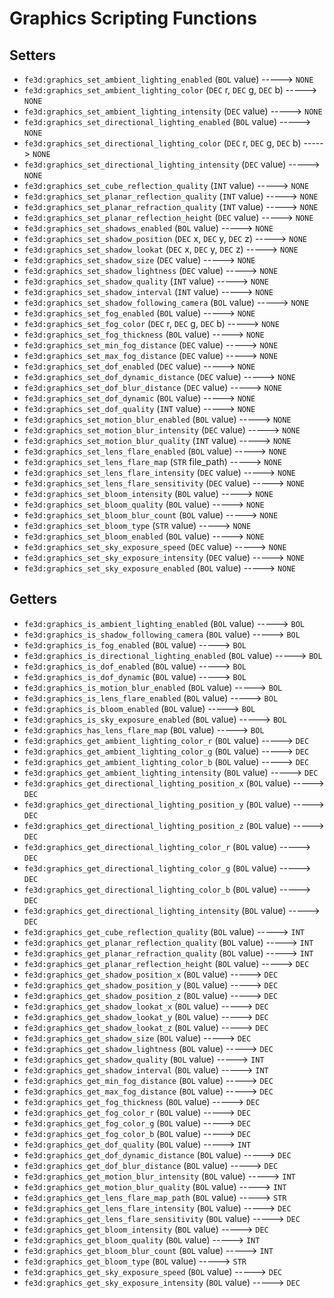 # Graphics Scripting Functions

## Setters

- `fe3d:graphics_set_ambient_lighting_enabled` (`BOL` value) -----> `NONE`
- `fe3d:graphics_set_ambient_lighting_color` (`DEC` r, `DEC` g, `DEC` b) -----> `NONE`
- `fe3d:graphics_set_ambient_lighting_intensity` (`DEC` value) -----> `NONE`
- `fe3d:graphics_set_directional_lighting_enabled` (`BOL` value) -----> `NONE`
- `fe3d:graphics_set_directional_lighting_color` (`DEC` r, `DEC` g, `DEC` b) -----> `NONE`
- `fe3d:graphics_set_directional_lighting_intensity` (`DEC` value) -----> `NONE`
- `fe3d:graphics_set_cube_reflection_quality` (`INT` value) -----> `NONE`
- `fe3d:graphics_set_planar_reflection_quality` (`INT` value) -----> `NONE`
- `fe3d:graphics_set_planar_refraction_quality` (`INT` value) -----> `NONE`
- `fe3d:graphics_set_planar_reflection_height` (`DEC` value) -----> `NONE`
- `fe3d:graphics_set_shadows_enabled` (`BOL` value) -----> `NONE`
- `fe3d:graphics_set_shadow_position` (`DEC` x, `DEC` y, `DEC` z) -----> `NONE`
- `fe3d:graphics_set_shadow_lookat` (`DEC` x, `DEC` y, `DEC` z) -----> `NONE`
- `fe3d:graphics_set_shadow_size` (`DEC` value) -----> `NONE`
- `fe3d:graphics_set_shadow_lightness` (`DEC` value) -----> `NONE`
- `fe3d:graphics_set_shadow_quality` (`INT` value) -----> `NONE`
- `fe3d:graphics_set_shadow_interval` (`INT` value) -----> `NONE`
- `fe3d:graphics_set_shadow_following_camera` (`BOL` value) -----> `NONE`
- `fe3d:graphics_set_fog_enabled` (`BOL` value) -----> `NONE`
- `fe3d:graphics_set_fog_color` (`DEC` r, `DEC` g, `DEC` b) -----> `NONE`
- `fe3d:graphics_set_fog_thickness` (`BOL` value) -----> `NONE`
- `fe3d:graphics_set_min_fog_distance` (`DEC` value) -----> `NONE`
- `fe3d:graphics_set_max_fog_distance` (`DEC` value) -----> `NONE`
- `fe3d:graphics_set_dof_enabled` (`DEC` value) -----> `NONE`
- `fe3d:graphics_set_dof_dynamic_distance` (`DEC` value) -----> `NONE`
- `fe3d:graphics_set_dof_blur_distance` (`DEC` value) -----> `NONE`
- `fe3d:graphics_set_dof_dynamic` (`BOL` value) -----> `NONE`
- `fe3d:graphics_set_dof_quality` (`INT` value) -----> `NONE`
- `fe3d:graphics_set_motion_blur_enabled` (`BOL` value) -----> `NONE`
- `fe3d:graphics_set_motion_blur_intensity` (`DEC` value) -----> `NONE`
- `fe3d:graphics_set_motion_blur_quality` (`INT` value) -----> `NONE`
- `fe3d:graphics_set_lens_flare_enabled` (`BOL` value) -----> `NONE`
- `fe3d:graphics_set_lens_flare_map` (`STR` file_path) -----> `NONE`
- `fe3d:graphics_set_lens_flare_intensity` (`DEC` value) -----> `NONE`
- `fe3d:graphics_set_lens_flare_sensitivity` (`DEC` value) -----> `NONE`
- `fe3d:graphics_set_bloom_intensity` (`BOL` value) -----> `NONE`
- `fe3d:graphics_set_bloom_quality` (`BOL` value) -----> `NONE`
- `fe3d:graphics_set_bloom_blur_count` (`BOL` value) -----> `NONE`
- `fe3d:graphics_set_bloom_type` (`STR` value) -----> `NONE`
- `fe3d:graphics_set_bloom_enabled` (`BOL` value) -----> `NONE`
- `fe3d:graphics_set_sky_exposure_speed` (`DEC` value) -----> `NONE`
- `fe3d:graphics_set_sky_exposure_intensity` (`DEC` value) -----> `NONE`
- `fe3d:graphics_set_sky_exposure_enabled` (`BOL` value) -----> `NONE`

## Getters

- `fe3d:graphics_is_ambient_lighting_enabled` (`BOL` value) -----> `BOL`
- `fe3d:graphics_is_shadow_following_camera` (`BOL` value) -----> `BOL`
- `fe3d:graphics_is_fog_enabled` (`BOL` value) -----> `BOL`
- `fe3d:graphics_is_directional_lighting_enabled` (`BOL` value) -----> `BOL`
- `fe3d:graphics_is_dof_enabled` (`BOL` value) -----> `BOL`
- `fe3d:graphics_is_dof_dynamic` (`BOL` value) -----> `BOL`
- `fe3d:graphics_is_motion_blur_enabled` (`BOL` value) -----> `BOL`
- `fe3d:graphics_is_lens_flare_enabled` (`BOL` value) -----> `BOL`
- `fe3d:graphics_is_bloom_enabled` (`BOL` value) -----> `BOL`
- `fe3d:graphics_is_sky_exposure_enabled` (`BOL` value) -----> `BOL`
- `fe3d:graphics_has_lens_flare_map` (`BOL` value) -----> `BOL`
- `fe3d:graphics_get_ambient_lighting_color_r` (`BOL` value) -----> `DEC`
- `fe3d:graphics_get_ambient_lighting_color_g` (`BOL` value) -----> `DEC`
- `fe3d:graphics_get_ambient_lighting_color_b` (`BOL` value) -----> `DEC`
- `fe3d:graphics_get_ambient_lighting_intensity` (`BOL` value) -----> `DEC`
- `fe3d:graphics_get_directional_lighting_position_x` (`BOL` value) -----> `DEC`
- `fe3d:graphics_get_directional_lighting_position_y` (`BOL` value) -----> `DEC`
- `fe3d:graphics_get_directional_lighting_position_z` (`BOL` value) -----> `DEC`
- `fe3d:graphics_get_directional_lighting_color_r` (`BOL` value) -----> `DEC`
- `fe3d:graphics_get_directional_lighting_color_g` (`BOL` value) -----> `DEC`
- `fe3d:graphics_get_directional_lighting_color_b` (`BOL` value) -----> `DEC`
- `fe3d:graphics_get_directional_lighting_intensity` (`BOL` value) -----> `DEC`
- `fe3d:graphics_get_cube_reflection_quality` (`BOL` value) -----> `INT`
- `fe3d:graphics_get_planar_reflection_quality` (`BOL` value) -----> `INT`
- `fe3d:graphics_get_planar_refraction_quality` (`BOL` value) -----> `INT`
- `fe3d:graphics_get_planar_reflection_height` (`BOL` value) -----> `DEC`
- `fe3d:graphics_get_shadow_position_x` (`BOL` value) -----> `DEC`
- `fe3d:graphics_get_shadow_position_y` (`BOL` value) -----> `DEC`
- `fe3d:graphics_get_shadow_position_z` (`BOL` value) -----> `DEC`
- `fe3d:graphics_get_shadow_lookat_x` (`BOL` value) -----> `DEC`
- `fe3d:graphics_get_shadow_lookat_y` (`BOL` value) -----> `DEC`
- `fe3d:graphics_get_shadow_lookat_z` (`BOL` value) -----> `DEC`
- `fe3d:graphics_get_shadow_size` (`BOL` value) -----> `DEC`
- `fe3d:graphics_get_shadow_lightness` (`BOL` value) -----> `DEC`
- `fe3d:graphics_get_shadow_quality` (`BOL` value) -----> `INT`
- `fe3d:graphics_get_shadow_interval` (`BOL` value) -----> `INT`
- `fe3d:graphics_get_min_fog_distance` (`BOL` value) -----> `DEC`
- `fe3d:graphics_get_max_fog_distance` (`BOL` value) -----> `DEC`
- `fe3d:graphics_get_fog_thickness` (`BOL` value) -----> `DEC`
- `fe3d:graphics_get_fog_color_r` (`BOL` value) -----> `DEC`
- `fe3d:graphics_get_fog_color_g` (`BOL` value) -----> `DEC`
- `fe3d:graphics_get_fog_color_b` (`BOL` value) -----> `DEC`
- `fe3d:graphics_get_dof_quality` (`BOL` value) -----> `INT`
- `fe3d:graphics_get_dof_dynamic_distance` (`BOL` value) -----> `DEC`
- `fe3d:graphics_get_dof_blur_distance` (`BOL` value) -----> `DEC`
- `fe3d:graphics_get_motion_blur_intensity` (`BOL` value) -----> `INT`
- `fe3d:graphics_get_motion_blur_quality` (`BOL` value) -----> `INT`
- `fe3d:graphics_get_lens_flare_map_path` (`BOL` value) -----> `STR`
- `fe3d:graphics_get_lens_flare_intensity` (`BOL` value) -----> `DEC`
- `fe3d:graphics_get_lens_flare_sensitivity` (`BOL` value) -----> `DEC`
- `fe3d:graphics_get_bloom_intensity` (`BOL` value) -----> `DEC`
- `fe3d:graphics_get_bloom_quality` (`BOL` value) -----> `INT`
- `fe3d:graphics_get_bloom_blur_count` (`BOL` value) -----> `INT`
- `fe3d:graphics_get_bloom_type` (`BOL` value) -----> `STR`
- `fe3d:graphics_get_sky_exposure_speed` (`BOL` value) -----> `DEC`
- `fe3d:graphics_get_sky_exposure_intensity` (`BOL` value) -----> `DEC`
